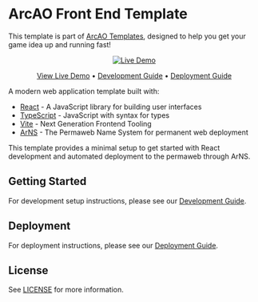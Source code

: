 # ArcAO Front End Template

This template is part of [ArcAO Templates](https://github.com/orgs/ArcAOGaming/repositories?q=template%3Atrue+archived%3Afalse), designed to help you get your game idea up and running fast!

<div align="center">

[![Live Demo](https://img.shields.io/badge/demo-live-green?style=for-the-badge)](https://frontendtemplate_game.ar.io/)

[View Live Demo](https://frontendtemplate_game.ar.io/) • [Development Guide](docs/development.md) • [Deployment Guide](docs/deployment.md)

</div>

A modern web application template built with:
- [React](https://react.dev/) - A JavaScript library for building user interfaces
- [TypeScript](https://www.typescriptlang.org/) - JavaScript with syntax for types
- [Vite](https://vitejs.dev/) - Next Generation Frontend Tooling
- [ArNS](https://ar.io/arns/) - The Permaweb Name System for permanent web deployment

This template provides a minimal setup to get started with React development and automated deployment to the permaweb through ArNS.

## Getting Started

For development setup instructions, please see our [Development Guide](docs/development.md).

## Deployment

For deployment instructions, please see our [Deployment Guide](docs/deployment.md).

## License

See [LICENSE](LICENSE) for more information.
